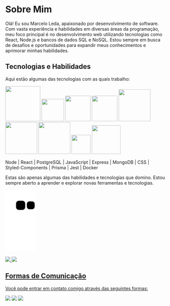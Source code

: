 
<h1>Sobre Mim</h1>

<p>Olá! Eu sou Marcelo Leda, apaixonado por desenvolvimento de software. Com vasta experiência e habilidades em diversas áreas da programação, meu foco principal é no desenvolvimento web utilizando tecnologias como React, Node.js e bancos de dados SQL e NoSQL. Estou sempre em busca de desafios e oportunidades para expandir meus conhecimentos e aprimorar minhas habilidades.</p>

<h2>Tecnologias e Habilidades</h2>
Aqui estão algumas das tecnologias com as quais trabalho:

<img src="https://cdn.jsdelivr.net/gh/devicons/devicon/icons/nodejs/nodejs-original-wordmark.svg" width="110" height="110" />       <img src="https://cdn.jsdelivr.net/gh/devicons/devicon/icons/react/react-original-wordmark.svg" width="70" height="70"/>       <img src="https://cdn.jsdelivr.net/gh/devicons/devicon/icons/javascript/javascript-original.svg" width="80" height="80"/>
<img src="https://cdn.jsdelivr.net/gh/devicons/devicon/icons/express/express-original-wordmark.svg" width="80" height="80"/>
<img src="https://cdn.jsdelivr.net/gh/devicons/devicon/icons/postgresql/postgresql-original-wordmark.svg" width="100" height="100"/>
<img src="https://cdn.jsdelivr.net/gh/devicons/devicon/icons/mongodb/mongodb-original-wordmark.svg" width="100" height="100"/>
<img src="https://cdn.jsdelivr.net/gh/devicons/devicon/icons/css3/css3-original-wordmark.svg" width="100" height="100"/>
<img src="https://cdn.jsdelivr.net/gh/devicons/devicon/icons/jest/jest-plain.svg" width="60" height="60"/>
<img src="https://cdn.jsdelivr.net/gh/devicons/devicon/icons/docker/docker-original-wordmark.svg" width="90" height="90"/>

Node | React | PostgreSQL | JavaScript | Express | MongoDB | CSS | Styled-Components | Prisma | Jest | Docker


Estas são apenas algumas das habilidades e tecnologias que domino. Estou sempre aberto a aprender e explorar novas ferramentas e tecnologias.

![Snake animation](https://github.com/Marceloleda/Marceloleda/blob/output/github-contribution-grid-snake.svg)

<div>
<a href="https://github.com/Marceloleda">
<img height="180em" src="https://github-readme-stats.vercel.app/api/top-langs/?username=Marceloleda&layout=compact&langs_count=7&theme=transparent"/>
<img height="180em" src="https://github-readme-stats.vercel.app/api?username=Marceloleda&show_icons=true&theme=transparent&include_all_commits=true&count_private=true"/>
</div>

  <h2>Formas de Comunicação</h2>
  
Você pode entrar em contato comigo através das seguintes formas:
  
  
<div>
<a href = "mailto:marcelo.leda@icomp.ufam.edu.br"><img src="https://img.shields.io/badge/Gmail-D14836?style=for-the-badge&logo=gmail&logoColor=white" target="_blank"></a>
<a href="https://www.linkedin.com/in/marcelo-leda/" target="_blank"><img src="https://img.shields.io/badge/-LinkedIn-%230077B5?style=for-the-badge&logo=linkedin&logoColor=white" target="_blank"></a>
<a href="https://github.com/Marceloleda" target="_blank"><img src="https://img.shields.io/badge/-Instagram-%23E4405F?style=for-the-badge&logo=instagram&logoColor=white" target="_blank"></a>
</div>
  

